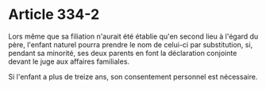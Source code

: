 # Article 334-2

Lors même que sa filiation n'aurait été établie qu'en second lieu à l'égard du père, l'enfant naturel pourra prendre le nom de celui-ci par substitution, si, pendant sa minorité, ses deux parents en font la déclaration conjointe devant le juge aux affaires familiales.

Si l'enfant a plus de treize ans, son consentement personnel est nécessaire.
